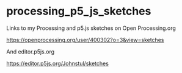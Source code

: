 # processing_p5_js_sketches
Links to my Processing and p5.js sketches on Open Processing.org

https://openprocessing.org/user/400302?o=3&view=sketches

And editor.p5js.org

https://editor.p5js.org/Johnstul/sketches
